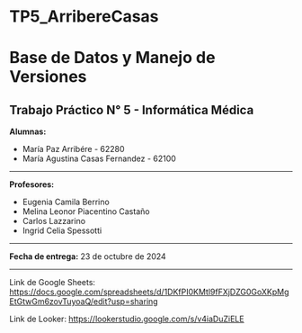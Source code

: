 # TP5_ArribereCasas

# Base de Datos y Manejo de Versiones 

Trabajo Práctico N° 5 - Informática Médica
---
**Alumnas:**
- María Paz Arribére - 62280
- María Agustina Casas Fernandez - 62100
---
**Profesores:**
- Eugenia Camila Berrino
- Melina Leonor Piacentino Castaño
- Carlos Lazzarino
- Ingrid Celia Spessotti
---
**Fecha de entrega:**  23 de octubre de 2024

---
Link de Google Sheets: https://docs.google.com/spreadsheets/d/1DKfPI0KMtl9fFXjDZG0GoXKpMgEtGtwGm6zovTuyoaQ/edit?usp=sharing 

Link de Looker: https://lookerstudio.google.com/s/v4iaDuZiELE
